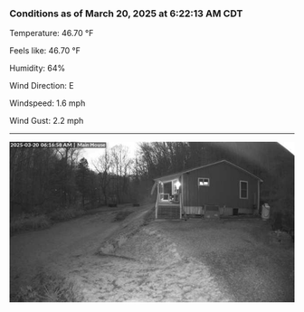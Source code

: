 ### Conditions as of March 20, 2025 at 6:22:13 AM CDT 

Temperature: 46.70 &deg;F

Feels like: 46.70 &deg;F

Humidity: 64%

Wind Direction: E

Windspeed: 1.6 mph

Wind Gust: 2.2 mph

---

<img src="./images/latest.jpeg"/>

